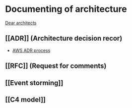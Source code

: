 # Documenting of architecture

[Dear architects](https://www.deararchitects.xyz/)

## [[ADR]] (Architecture decision recor)

- [AWS ADR process](https://docs.aws.amazon.com/prescriptive-guidance/latest/architectural-decision-records/adr-process.html)

## [[RFC]] (Request for comments)

## [[Event storming]]

## [[C4 model]]
